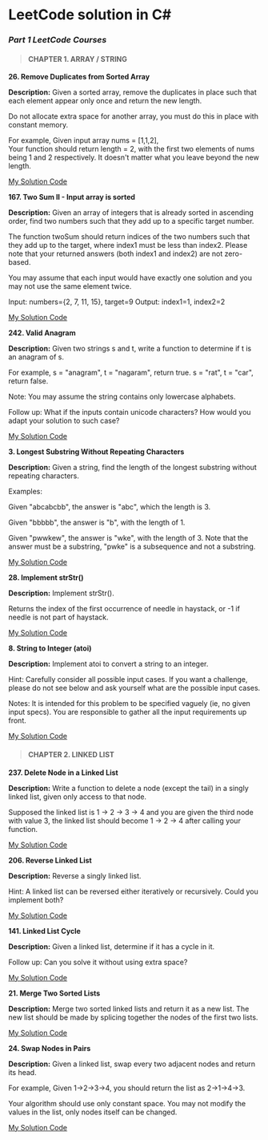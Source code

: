 # LeetCode solution in C#

### *Part 1   LeetCode Courses*

>#### CHAPTER 1. ARRAY / STRING
**26. Remove Duplicates from Sorted Array**

**Description:**
Given a sorted array, remove the duplicates in place such that each element appear only once and return the new length.

Do not allocate extra space for another array, you must do this in place with constant memory.

For example,
Given input array nums = [1,1,2],  
Your function should return length = 2, with the first two elements of nums being 1 and 2 respectively. It doesn't matter what you leave beyond the new length.

[My Solution Code](https://github.com/kflili/LeetCodeCSharp/blob/master/LeetCodeCSharp/_26_RemoveDuplicatesfromSortedArray.cs)

**167. Two Sum II - Input array is sorted**

**Description:**
Given an array of integers that is already sorted in ascending order, find two numbers such that they add up to a specific target number.

The function twoSum should return indices of the two numbers such that they add up to the target, where index1 must be less than index2. Please note that your returned answers (both index1 and index2) are not zero-based.

You may assume that each input would have exactly one solution and you may not use the same element twice.

Input: numbers={2, 7, 11, 15}, target=9
Output: index1=1, index2=2

[My Solution Code](https://github.com/kflili/LeetCodeCSharp/blob/master/LeetCodeCSharp/_167_TwoSumII.cs)

**242. Valid Anagram**

**Description:**
Given two strings s and t, write a function to determine if t is an anagram of s.

For example,
s = "anagram", t = "nagaram", return true.
s = "rat", t = "car", return false.

Note:
You may assume the string contains only lowercase alphabets.

Follow up:
What if the inputs contain unicode characters? How would you adapt your solution to such case?

[My Solution Code](https://github.com/kflili/LeetCodeCSharp/blob/master/LeetCodeCSharp/_242_ValidAnagram.cs)

**3. Longest Substring Without Repeating Characters**

**Description:**
Given a string, find the length of the longest substring without repeating characters.

Examples:

Given "abcabcbb", the answer is "abc", which the length is 3.

Given "bbbbb", the answer is "b", with the length of 1.

Given "pwwkew", the answer is "wke", with the length of 3. Note that the answer must be a substring, "pwke" is a subsequence and not a substring.

[My Solution Code](https://github.com/kflili/LeetCodeCSharp/blob/master/LeetCodeCSharp/_3_LongestSubstringWithoutRepeatingCharacters.cs)

**28. Implement strStr()**

**Description:**
Implement strStr().

Returns the index of the first occurrence of needle in haystack, or -1 if needle is not part of haystack.

[My Solution Code](https://github.com/kflili/LeetCodeCSharp/blob/master/LeetCodeCSharp/_28_ImplementstrStr.cs)

**8. String to Integer (atoi)**

**Description:**
Implement atoi to convert a string to an integer.

Hint: Carefully consider all possible input cases. If you want a challenge, please do not see below and ask yourself what are the possible input cases.

Notes: It is intended for this problem to be specified vaguely (ie, no given input specs). You are responsible to gather all the input requirements up front.

[My Solution Code](https://github.com/kflili/LeetCodeCSharp/blob/master/LeetCodeCSharp/_8_StringtoInteger.cs)


>#### CHAPTER 2. LINKED LIST
**237. Delete Node in a Linked List**

**Description:**
Write a function to delete a node (except the tail) in a singly linked list, given only access to that node.

Supposed the linked list is 1 -> 2 -> 3 -> 4 and you are given the third node with value 3, the linked list should become 1 -> 2 -> 4 after calling your function.

[My Solution Code](https://github.com/kflili/LeetCodeCSharp/blob/master/LeetCodeCSharp/_237_DeleteNodeinaLinkedList.cs)

**206. Reverse Linked List**

**Description:**
Reverse a singly linked list.

Hint:
A linked list can be reversed either iteratively or recursively. Could you implement both?

[My Solution Code](https://github.com/kflili/LeetCodeCSharp/blob/master/LeetCodeCSharp/_206_ReverseLinkedList.cs)

**141. Linked List Cycle**

**Description:**
Given a linked list, determine if it has a cycle in it.

Follow up:
Can you solve it without using extra space?

[My Solution Code](https://github.com/kflili/LeetCodeCSharp/blob/master/LeetCodeCSharp/_141_LinkedListCycle.cs)

**21. Merge Two Sorted Lists**

**Description:**
Merge two sorted linked lists and return it as a new list. The new list should be made by splicing together the nodes of the first two lists.

[My Solution Code](https://github.com/kflili/LeetCodeCSharp/blob/master/LeetCodeCSharp/_21_MergeTwoSortedLists.cs)

**24. Swap Nodes in Pairs**

**Description:**
Given a linked list, swap every two adjacent nodes and return its head.

For example,
Given 1->2->3->4, you should return the list as 2->1->4->3.

Your algorithm should use only constant space. You may not modify the values in the list, only nodes itself can be changed.

[My Solution Code](https://github.com/kflili/LeetCodeCSharp/blob/master/LeetCodeCSharp/_24_SwapNodesinPairs.cs)